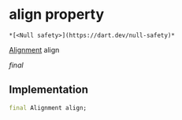 


# align property




    *[<Null safety>](https://dart.dev/null-safety)*


[Alignment](https://api.flutter.dev/flutter/painting/Alignment-class.html) align
  
_final_






## Implementation

```dart
final Alignment align;


```







